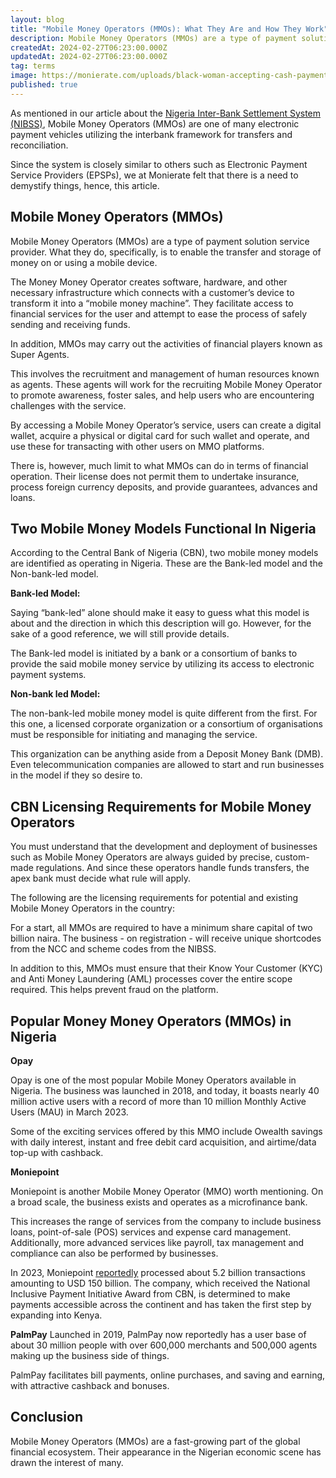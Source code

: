 ```yaml
---
layout: blog
title: "Mobile Money Operators (MMOs): What They Are and How They Work"
description: Mobile Money Operators (MMOs) are a type of payment solution service provider. What they do, specifically, is to enable the transfer and storage of money on or using a mobile device.
createdAt: 2024-02-27T06:23:00.000Z
updatedAt: 2024-02-27T06:23:00.000Z
tag: terms
image: https://monierate.com/uploads/black-woman-accepting-cash-payment.jpg
published: true
---
```

As mentioned in our article about the [Nigeria Inter-Bank Settlement System (NIBSS)](https://monierate.com/blog/nibss-what-it-is-and-how-it-works), Mobile Money Operators (MMOs) are one of many electronic payment vehicles utilizing the interbank framework for transfers and reconciliation.

Since the system is closely similar to others such as Electronic Payment Service Providers (EPSPs), we at Monierate felt that there is a need to demystify things, hence, this article.  


## Mobile Money Operators (MMOs)

Mobile Money Operators (MMOs) are a type of payment solution service provider. What they do, specifically, is to enable the transfer and storage of money on or using a mobile device.

The Money Money Operator creates software, hardware, and other necessary infrastructure which connects with a customer’s device to transform it into a “mobile money machine”. They facilitate access to financial services for the user and attempt to ease the process of safely sending and receiving funds.

In addition, MMOs may carry out the activities of financial players known as Super Agents.

This involves the recruitment and management of human resources known as agents. These agents will work for the recruiting Mobile Money Operator to promote awareness, foster sales, and help users who are encountering challenges with the service.

By accessing a Mobile Money Operator’s service, users can create a digital wallet, acquire a physical or digital card for such wallet and operate, and use these for transacting with other users on MMO platforms.

There is, however, much limit to what MMOs can do in terms of financial operation. Their license does not permit them to undertake insurance, process foreign currency deposits, and provide guarantees, advances and loans. 


## Two Mobile Money Models Functional In Nigeria
According to the Central Bank of Nigeria (CBN), two mobile money models are identified as operating in Nigeria. These are the Bank-led model and the Non-bank-led model.

**Bank-led Model:**

Saying “bank-led” alone should make it easy to guess what this model is about and the direction in which this description will go. However, for the sake of a good reference, we will still provide details.

The Bank-led model is initiated by a bank or a consortium of banks to provide the said mobile money service by utilizing its access to electronic payment systems. 

**Non-bank led Model:**

The non-bank-led mobile money model is quite different from the first. For this one, a licensed corporate organization or a consortium of organisations must be responsible for initiating and managing the service. 

This organization can be anything aside from a Deposit Money Bank (DMB). Even telecommunication companies are allowed to start and run businesses in the model if they so desire to. 


## CBN Licensing Requirements for Mobile Money Operators

You must understand that the development and deployment of businesses such as Mobile Money Operators are always guided by precise, custom-made regulations. And since these operators handle funds transfers, the apex bank must decide what rule will apply. 

The following are the licensing requirements for potential and existing Mobile Money Operators in the country:

For a start, all MMOs are required to have a minimum share capital of two billion naira. The business - on registration - will receive unique shortcodes from the NCC and scheme codes from the NIBSS.

In addition to this, MMOs must ensure that their Know Your Customer (KYC) and Anti Money Laundering (AML) processes cover the entire scope required. This helps prevent fraud on the platform. 


## Popular Money Money Operators (MMOs) in Nigeria

**Opay**

Opay is one of the most popular Mobile Money Operators available in Nigeria. The business was launched in 2018, and today, it boasts nearly 40 million active users with a record of more than 10 million Monthly Active Users (MAU) in March 2023.

Some of the exciting services offered by this MMO include Owealth savings with daily interest, instant and free debit card acquisition, and airtime/data top-up with cashback.

**Moniepoint**

Moniepoint is another Mobile Money Operator (MMO) worth mentioning. On a broad scale, the business exists and operates as a microfinance bank. 

This increases the range of services from the company to include business loans, point-of-sale (POS) services and expense card management. Additionally, more advanced services like payroll, tax management and compliance can also be performed by businesses.

In 2023, Moniepoint [reportedly](https://techcabal.com/2024/01/26/moniepoint-2023-numbers/) processed about 5.2 billion transactions amounting to USD 150 billion. The company, which received the National Inclusive Payment Initiative Award from CBN, is determined to make payments accessible across the continent and has taken the first step by expanding into Kenya. 

**PalmPay**
Launched in 2019, PalmPay now reportedly has a user base of about 30 million people with over 600,000 merchants and 500,000 agents making up the business side of things. 

PalmPay facilitates bill payments, online purchases, and saving and earning, with attractive cashback and bonuses. 


## Conclusion

Mobile Money Operators (MMOs) are a fast-growing part of the global financial ecosystem. Their appearance in the Nigerian economic scene has drawn the interest of many.
